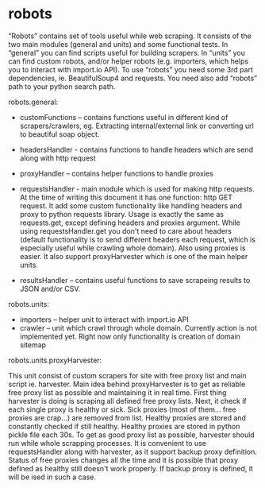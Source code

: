 # robots

“Robots” contains set of tools useful while web scraping. It consists of the two main modules (general and units) and some functional tests. In “general” you can find scripts useful for building scrapers. In “units” you can find custom robots, and/or helper robots (e.g. importers, which helps you to interact with import.io API). To use “robots” you need some 3rd part dependencies, ie. BeautifulSoup4 and requests. You need also add “robots” path to your python search path.

robots.general:
+ customFunctions – contains functions useful in different kind of scrapers/crawlers, eg. Extracting internal/external link or converting url to beautiful soap object.

+ headersHandler  - contains functions to handle headers which are send along with http request
+ proxyHandler – contains helper functions to handle proxies

+ requestsHandler -  main module which is used for making http requests. At the time of writing this document it has one function: http GET request. It add some custom functionality like handling headers and proxy to python requests library. Usage is exactly the same as requests.get, except defining headers and proxies argument. While using requestsHandler.get you don't need to care about headers (default functionality is to send different headers each request, which is especially useful while crawling whole domain). Also using proxies is easier. It also support proxyHarvester which is one of the main helper units.

+ resultsHandler – contains useful functions to save scrapeing results to JSON and/or CSV.

robots.units:
+ importers – helper unit to interact with import.io API
+ crawler – unit which crawl through whole domain. Currently action is not implemented yet. Right now only functionality is creation of domain sitemap

robots.units.proxyHarvester:

This unit consist of custom scrapers for site with free proxy list and main script ie. harvester. Main idea behind proxyHarvester is to get as reliable free proxy list as possible and maintaining it in real time. First thing harvester is doing is scraping all defined free proxy lists. Next, it check if each single proxy is healthy or sick. Sick proxies (most of them... free proxies are crap...) are removed from list. Healthy proxies are stored and constantly checked if still healthy. Healthy proxies are stored in python pickle file each 30s. To get as good proxy list as possible, harvester should run while whole scrapping processes. It is convenient to use requestsHandler along with harvester, as it support backup proxy definition. Status of free proxies changes all the time and it is possible that proxy defined as healthy still doesn't work properly. If backup proxy is defined, it will be ised in such a case.
